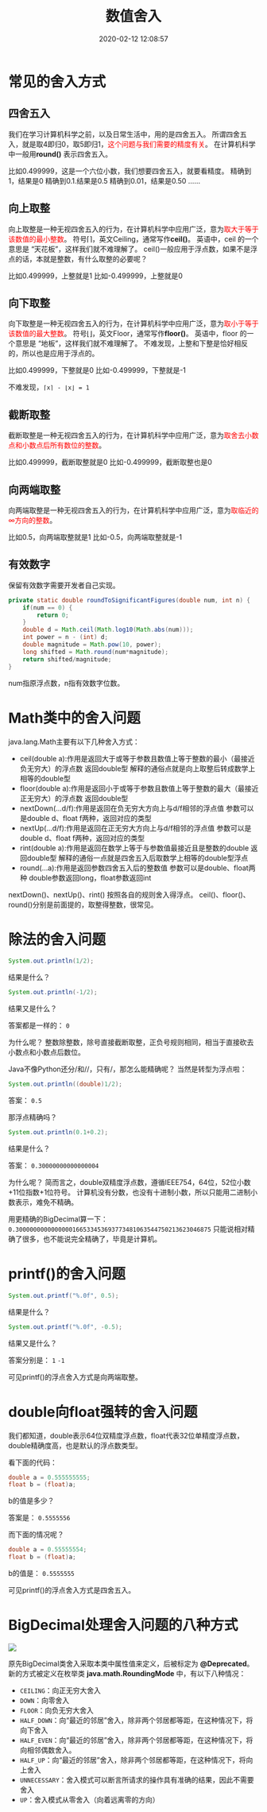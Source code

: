 ﻿---
title: 数值舍入
date: 2020-02-12 12:08:57
summary: 本文分享Java的数值舍入问题。
tags:
- 程序设计
categories:
- 程序设计
---

# 常见的舍入方式

## 四舍五入

我们在学习计算机科学之前，以及日常生活中，用的是四舍五入。
所谓四舍五入，就是取4即归0，取5即归1，<font color="red">这个问题与我们需要的精度有关</font>。
在计算机科学中一般用**round()** 表示四舍五入。

比如0.499999，这是一个六位小数，我们想要四舍五入，就要看精度。
精确到1，结果是0
精确到0.1.结果是0.5
精确到0.01，结果是0.50
……

## 向上取整

向上取整是一种无视四舍五入的行为，在计算机科学中应用广泛，意为<font color="red">取大于等于该数值的最小整数</font>。
符号⌈⌉，英文Ceiling，通常写作**ceil()**。
英语中，ceil 的一个意思是 “天花板”，这样我们就不难理解了。
ceil()一般应用于浮点数，如果不是浮点的话，本就是整数，有什么取整的必要呢？

比如0.499999，上整就是1
比如-0.499999，上整就是0

## 向下取整

向下取整是一种无视四舍五入的行为，在计算机科学中应用广泛，意为<font color="red">取小于等于该数值的最大整数</font>。
符号⌊⌋，英文Floor，通常写作**floor()**。
英语中，floor 的一个意思是 “地板”，这样我们就不难理解了。
不难发现，上整和下整是恰好相反的，所以也是应用于浮点的。

比如0.499999，下整就是0
比如-0.499999，下整就是-1

不难发现，`⌈x⌉ - ⌊x⌋ = 1`

## 截断取整

截断取整是一种无视四舍五入的行为，在计算机科学中应用广泛，意为<font color="red">取舍去小数点和小数点后所有数位的整数</font>。

比如0.499999，截断取整就是0
比如-0.499999，截断取整也是0

## 向两端取整

向两端取整是一种无视四舍五入的行为，在计算机科学中应用广泛，意为<font color="red">取临近的∞方向的整数</font>。

比如0.5，向两端取整就是1
比如-0.5，向两端取整就是-1

## 有效数字

保留有效数字需要开发者自己实现。

```java
private static double roundToSignificantFigures(double num, int n) {
    if(num == 0) {
        return 0;
    }
    double d = Math.ceil(Math.log10(Math.abs(num)));
    int power = n - (int) d;
    double magnitude = Math.pow(10, power);
    long shifted = Math.round(num*magnitude);
    return shifted/magnitude;
}
```

num指原浮点数，n指有效数字位数。

# Math类中的舍入问题

java.lang.Math主要有以下几种舍入方式：
- ceil​(double a):作用是返回大于或等于参数且数值上等于整数的最小（最接近负无穷大）的浮点数
返回double型
解释的通俗点就是向上取整后转成数学上相等的double型
- floor​(double a):作用是返回小于或等于参数且数值上等于整数的最大（最接近正无穷大）的浮点数
返回double型
- nextDown​(…d/f):作用是返回在负无穷大方向上与d/f相邻的浮点值
参数可以是double d、float f两种，返回对应的类型
- nextUp​(…d/f):作用是返回在正无穷大方向上与d/f相邻的浮点值
参数可以是double d、float f两种，返回对应的类型
- rint​(double a):作用是返回在数学上等于与参数值最接近且是整数的double
返回double型
解释的通俗一点就是四舍五入后取数学上相等的double型浮点
- round​(…a):作用是返回参数四舍五入后的整数值
参数可以是double、float两种
double参数返回long，float参数返回int

nextDown()​、nextUp()​、rint​()​ 按照各自的规则舍入得浮点。
ceil​()​、floor()​​、round()​分别是前面提的，取整得整数，很常见。

# 除法的舍入问题

```java
System.out.println(1/2);
```
结果是什么？
```java
System.out.println(-1/2);
```
结果又是什么？

答案都是一样的：
`0`

为什么呢？
整数除整数，除号直接截断取整，正负号规则相同，相当于直接砍去小数点和小数点后数位。

Java不像Python还分/和//，只有/，那怎么能精确呢？
当然是转型为浮点啦：
```java
System.out.println((double)1/2);
```

答案：
`0.5`

那浮点精确吗？

```java
System.out.println(0.1+0.2);
```
结果是什么？

答案：
`0.30000000000000004`

为什么呢？
简而言之，double双精度浮点数，遵循IEEE754，64位，52位小数+11位指数+1位符号。
计算机没有分数，也没有十进制小数，所以只能用二进制小数表示，难免不精确。

用更精确的BigDecimal算一下：
`0.3000000000000000166533453693773481063544750213623046875`
只能说相对精确了很多，也不能说完全精确了，毕竟是计算机。

# printf()的舍入问题

```java
System.out.printf("%.0f", 0.5);
```
结果是什么？
```java
System.out.printf("%.0f", -0.5);
```
结果又是什么？

答案分别是：
`1`
`-1`

可见printf()的浮点舍入方式是向两端取整。

# double向float强转的舍入问题

我们都知道，double表示64位双精度浮点数，float代表32位单精度浮点数，double精确度高，也是默认的浮点数类型。

看下面的代码：

```java
double a = 0.555555555;
float b = (float)a;
```

b的值是多少？

答案是：
`0.5555556`


而下面的情况呢？

```java
double a = 0.55555554;
float b = (float)a;
```

b的值是：
`0.5555555`

可见printf()的浮点舍入方式是四舍五入。

# BigDecimal处理舍入问题的八种方式

![](../../../images/软件工程/程序设计/数值舍入/1.png)

原先BigDecimal类舍入采取本类中属性值来定义，后被标定为 **@Deprecated**。
新的方式被定义在枚举类 **java.math.RoundingMode** 中，有以下八种情况：

- `CEILING`：向正无穷大舍入
- `DOWN`：向零舍入
- `FLOOR`：向负无穷大舍入
- `HALF_DOWN`：向“最近的邻居”舍入，除非两个邻居都等距，在这种情况下，将向下舍入
- `HALF_EVEN`：向“最近的邻居”舍入，除非两个邻居都等距，在这种情况下，将向相邻偶数舍入。
- `HALF_UP`：向“最近的邻居”舍入，除非两个邻居都等距，在这种情况下，将向上舍入
- `UNNECESSARY`：舍入模式可以断言所请求的操作具有准确的结果，因此不需要舍入
- `UP`：舍入模式从零舍入（向着远离零的方向）
